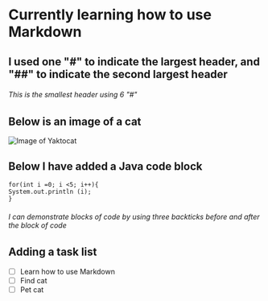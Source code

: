 # Currently learning how to use Markdown
## I used one "#" to indicate the largest header, and "##" to indicate the second largest header 
###### This is the smallest header using 6 "#"

## Below is an image of a cat
![Image of Yaktocat](https://octodex.github.com/images/yaktocat.png)

## Below I have added a Java code block
```
for(int i =0; i <5; i++){
System.out.println (i); 
}
```
###### I can demonstrate blocks of code by using three backticks before and after the block of code 

## Adding a task list
- [ ] Learn how to use Markdown
- [ ] Find cat
- [ ] Pet cat
